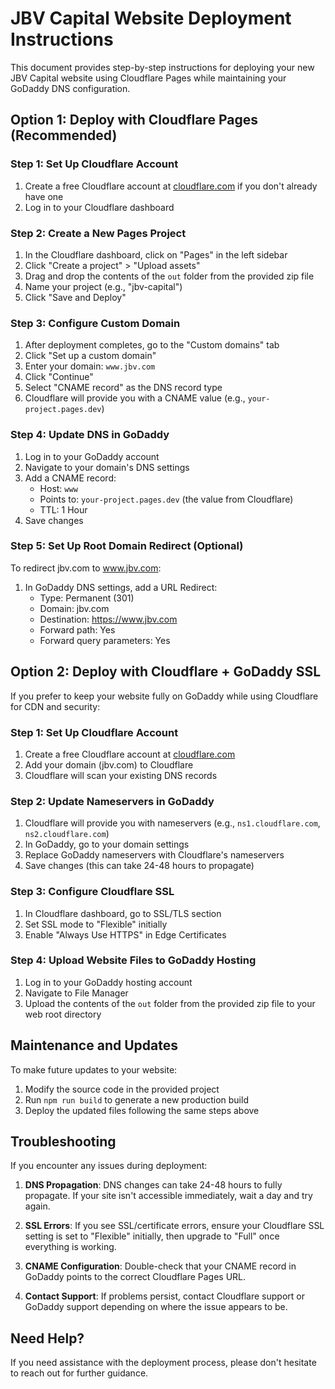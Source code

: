 # JBV Capital Website Deployment Instructions

This document provides step-by-step instructions for deploying your new JBV Capital website using Cloudflare Pages while maintaining your GoDaddy DNS configuration.

## Option 1: Deploy with Cloudflare Pages (Recommended)

### Step 1: Set Up Cloudflare Account
1. Create a free Cloudflare account at [cloudflare.com](https://cloudflare.com) if you don't already have one
2. Log in to your Cloudflare dashboard

### Step 2: Create a New Pages Project
1. In the Cloudflare dashboard, click on "Pages" in the left sidebar
2. Click "Create a project" > "Upload assets"
3. Drag and drop the contents of the `out` folder from the provided zip file
4. Name your project (e.g., "jbv-capital")
5. Click "Save and Deploy"

### Step 3: Configure Custom Domain
1. After deployment completes, go to the "Custom domains" tab
2. Click "Set up a custom domain"
3. Enter your domain: `www.jbv.com`
4. Click "Continue"
5. Select "CNAME record" as the DNS record type
6. Cloudflare will provide you with a CNAME value (e.g., `your-project.pages.dev`)

### Step 4: Update DNS in GoDaddy
1. Log in to your GoDaddy account
2. Navigate to your domain's DNS settings
3. Add a CNAME record:
   - Host: `www`
   - Points to: `your-project.pages.dev` (the value from Cloudflare)
   - TTL: 1 Hour
4. Save changes

### Step 5: Set Up Root Domain Redirect (Optional)
To redirect jbv.com to www.jbv.com:
1. In GoDaddy DNS settings, add a URL Redirect:
   - Type: Permanent (301)
   - Domain: jbv.com
   - Destination: https://www.jbv.com
   - Forward path: Yes
   - Forward query parameters: Yes

## Option 2: Deploy with Cloudflare + GoDaddy SSL

If you prefer to keep your website fully on GoDaddy while using Cloudflare for CDN and security:

### Step 1: Set Up Cloudflare Account
1. Create a free Cloudflare account at [cloudflare.com](https://cloudflare.com)
2. Add your domain (jbv.com) to Cloudflare
3. Cloudflare will scan your existing DNS records

### Step 2: Update Nameservers in GoDaddy
1. Cloudflare will provide you with nameservers (e.g., `ns1.cloudflare.com`, `ns2.cloudflare.com`)
2. In GoDaddy, go to your domain settings
3. Replace GoDaddy nameservers with Cloudflare's nameservers
4. Save changes (this can take 24-48 hours to propagate)

### Step 3: Configure Cloudflare SSL
1. In Cloudflare dashboard, go to SSL/TLS section
2. Set SSL mode to "Flexible" initially
3. Enable "Always Use HTTPS" in Edge Certificates

### Step 4: Upload Website Files to GoDaddy Hosting
1. Log in to your GoDaddy hosting account
2. Navigate to File Manager
3. Upload the contents of the `out` folder from the provided zip file to your web root directory

## Maintenance and Updates

To make future updates to your website:
1. Modify the source code in the provided project
2. Run `npm run build` to generate a new production build
3. Deploy the updated files following the same steps above

## Troubleshooting

If you encounter any issues during deployment:

1. **DNS Propagation**: DNS changes can take 24-48 hours to fully propagate. If your site isn't accessible immediately, wait a day and try again.

2. **SSL Errors**: If you see SSL/certificate errors, ensure your Cloudflare SSL setting is set to "Flexible" initially, then upgrade to "Full" once everything is working.

3. **CNAME Configuration**: Double-check that your CNAME record in GoDaddy points to the correct Cloudflare Pages URL.

4. **Contact Support**: If problems persist, contact Cloudflare support or GoDaddy support depending on where the issue appears to be.

## Need Help?

If you need assistance with the deployment process, please don't hesitate to reach out for further guidance.
